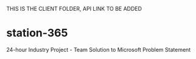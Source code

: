 THIS IS THE CLIENT FOLDER, API LINK TO BE ADDED

# station-365

24-hour Industry Project - Team Solution to Microsoft Problem Statement

